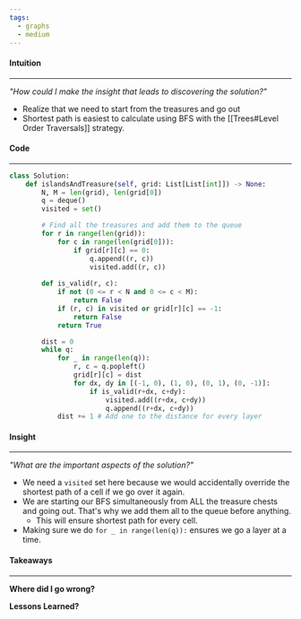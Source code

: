 ```yaml
---
tags:
  - graphs
  - medium
---
```

#### Intuition
---
_"How could I make the insight that leads to discovering the solution?"_
- Realize that we need to start from the treasures and go out
- Shortest path is easiest to calculate using BFS with the [[Trees#Level Order Traversals]] strategy.

#### Code
---

```python
class Solution:
    def islandsAndTreasure(self, grid: List[List[int]]) -> None:
		N, M = len(grid), len(grid[0])
        q = deque()
        visited = set()

        # Find all the treasures and add them to the queue
        for r in range(len(grid)):
            for c in range(len(grid[0])):
                if grid[r][c] == 0:
                    q.append((r, c))
                    visited.add((r, c))
        
        def is_valid(r, c):
            if not (0 <= r < N and 0 <= c < M):
                return False
            if (r, c) in visited or grid[r][c] == -1:
                return False
            return True

        dist = 0
        while q:
            for _ in range(len(q)):
                r, c = q.popleft()
                grid[r][c] = dist
                for dx, dy in [(-1, 0), (1, 0), (0, 1), (0, -1)]:
                    if is_valid(r+dx, c+dy):
                        visited.add((r+dx, c+dy))
                        q.append((r+dx, c+dy))
            dist += 1 # Add one to the distance for every layer
```

#### Insight  
---
_"What are the important aspects of the solution?"_
- We need a `visited` set here because we would accidentally override the shortest path of a cell if we go over it again.
- We are starting our BFS simultaneously from ALL the treasure chests and going out. That's why we add them all to the queue before anything.
	- This will ensure shortest path for every cell.
- Making sure we do `for _ in range(len(q)):` ensures we go a layer at a time.

#### Takeaways
---
**Where did I go wrong?**

**Lessons Learned?**
